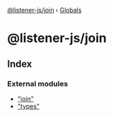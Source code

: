 [@listener-js/join](README.md) › [Globals](globals.md)

# @listener-js/join

## Index

### External modules

* ["join"](modules/_join_.md)
* ["types"](modules/_types_.md)
